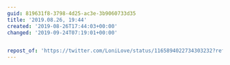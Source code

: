 ```yaml
---
guid: 819631f8-3798-4d25-ac3e-3b9060733d35
title: '2019.08.26, 19:44'
created: '2019-08-26T17:44:03+00:00'
changed: '2019-09-24T07:19:01+00:00'


repost_of: 'https://twitter.com/LoniLove/status/1165894022734303232?ref_src=twsrc%5Etfw'
---
```


